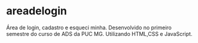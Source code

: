 # areadelogin
 Área de login, cadastro e esqueci minha. Desenvolvido no primeiro semestre do curso de ADS da PUC  MG.
 Utilizando HTML,CSS e JavaScript.
